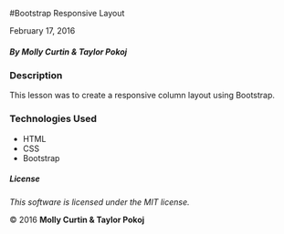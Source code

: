#Bootstrap Responsive Layout

February 17, 2016

##### By Molly Curtin &amp; Taylor Pokoj

### Description

This lesson was to create a responsive column layout using Bootstrap.


### Technologies Used

* HTML
* CSS
* Bootstrap

##### License

*This software is licensed under the MIT license.*

&copy; 2016 **Molly Curtin &amp; Taylor Pokoj**
